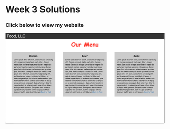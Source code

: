 # Week 3 Solutions

### Click below to view my website

<p align="center"> 
  <kbd>
  	<a href="" target="_blank">
		<img src="img.png"></img>
	</a>
  </kbd>
</p>
